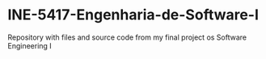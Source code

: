# INE-5417-Engenharia-de-Software-I
Repository with files and source code from my final project os Software Engineering I
